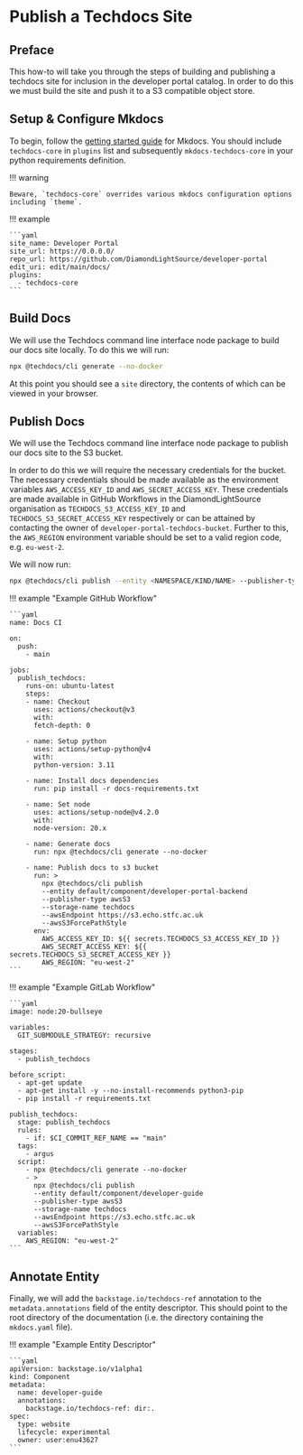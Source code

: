 # Publish a Techdocs Site

## Preface

This how-to will take you through the steps of building and publishing a techdocs site for inclusion in the developer portal catalog. In order to do this we must build the site and push it to a S3 compatible object store.

## Setup & Configure Mkdocs

To begin, follow the [getting started guide](https://www.mkdocs.org/getting-started/#getting-started-with-mkdocs) for Mkdocs. You should include `techdocs-core` in `plugins` list and subsequently `mkdocs-techdocs-core` in your python requirements definition.

!!! warning

    Beware, `techdocs-core` overrides various mkdocs configuration options including `theme`.

!!! example

    ```yaml
    site_name: Developer Portal
    site_url: https://0.0.0.0/
    repo_url: https://github.com/DiamondLightSource/developer-portal
    edit_uri: edit/main/docs/
    plugins:
      - techdocs-core
    ```

## Build Docs

We will use the Techdocs command line interface node package to build our docs site locally. To do this we will run:

```bash
npx @techdocs/cli generate --no-docker
```

At this point you should see a `site` directory, the contents of which can be viewed in your browser.

## Publish Docs

We will use the Techdocs command line interface node package to publish our docs site to the S3 bucket.

In order to do this we will require the necessary credentials for the bucket. The necessary credentials should be made available as the environment variables `AWS_ACCESS_KEY_ID` and `AWS_SECRET_ACCESS_KEY`. These credentials are made available in GitHub Workflows in the DiamondLightSource organisation as `TECHDOCS_S3_ACCESS_KEY_ID` and `TECHDOCS_S3_SECRET_ACCESS_KEY` respectively or can be attained by contacting the owner of `developer-portal-techdocs-bucket`. Further to this, the `AWS_REGION` environment variable should be set to a valid region code, e.g. `eu-west-2`.

We will now run:

```bash
npx @techdocs/cli publish --entity <NAMESPACE/KIND/NAME> --publisher-type awsS3 --storage-name techdocs --awsEndpoint https://s3.echo.stfc.ac.uk --awsS3ForcePathStyle
```

!!! example "Example GitHub Workflow"

    ```yaml
    name: Docs CI

    on:
      push:
        - main

    jobs:
      publish_techdocs:
        runs-on: ubuntu-latest
        steps:
        - name: Checkout
          uses: actions/checkout@v3
          with:
          fetch-depth: 0

        - name: Setup python
          uses: actions/setup-python@v4
          with:
          python-version: 3.11

        - name: Install docs dependencies
          run: pip install -r docs-requirements.txt

        - name: Set node
          uses: actions/setup-node@v4.2.0
          with:
          node-version: 20.x

        - name: Generate docs
          run: npx @techdocs/cli generate --no-docker

        - name: Publish docs to s3 bucket
          run: >
            npx @techdocs/cli publish
            --entity default/component/developer-portal-backend
            --publisher-type awsS3
            --storage-name techdocs
            --awsEndpoint https://s3.echo.stfc.ac.uk
            --awsS3ForcePathStyle
          env:
            AWS_ACCESS_KEY_ID: ${{ secrets.TECHDOCS_S3_ACCESS_KEY_ID }}
            AWS_SECRET_ACCESS_KEY: ${{ secrets.TECHDOCS_S3_SECRET_ACCESS_KEY }}
            AWS_REGION: "eu-west-2"
    ```

!!! example "Example GitLab Workflow"

    ```yaml
    image: node:20-bullseye

    variables:
      GIT_SUBMODULE_STRATEGY: recursive

    stages:
      - publish_techdocs

    before_script:
      - apt-get update
      - apt-get install -y --no-install-recommends python3-pip
      - pip install -r requirements.txt

    publish_techdocs:
      stage: publish_techdocs
      rules:
        - if: $CI_COMMIT_REF_NAME == "main"
      tags:
        - argus
      script:
        - npx @techdocs/cli generate --no-docker
        - >
          npx @techdocs/cli publish
          --entity default/component/developer-guide
          --publisher-type awsS3
          --storage-name techdocs
          --awsEndpoint https://s3.echo.stfc.ac.uk
          --awsS3ForcePathStyle
      variables:
        AWS_REGION: "eu-west-2"
    ```

## Annotate Entity

Finally, we will add the `backstage.io/techdocs-ref` annotation to the `metadata.annotations` field of the entity descriptor. This should point to the root directory of the documentation (i.e. the directory containing the `mkdocs.yaml` file).

!!! example "Example Entity Descriptor"

    ```yaml
    apiVersion: backstage.io/v1alpha1
    kind: Component
    metadata:
      name: developer-guide
      annotations:
        backstage.io/techdocs-ref: dir:.
    spec:
      type: website
      lifecycle: experimental
      owner: user:enu43627
    ```
